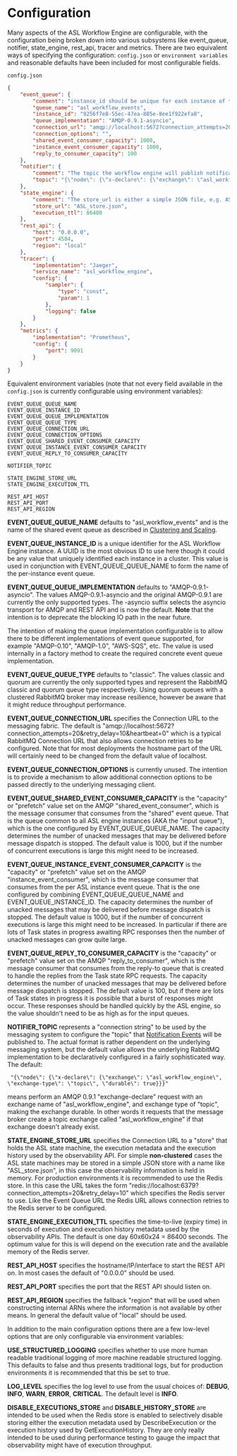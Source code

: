 # Configuration
Many aspects of the ASL Workflow Engine are configurable, with the configuration being broken down into various subsystems like event_queue, notifier, state_engine, rest_api, tracer and metrics. There are two equivalent ways of specifying the configuration: `config.json` or `environment variables` and reasonable defaults have been included for most configurable fields.

`config.json`
```json
{
    "event_queue": {
        "comment": "instance_id should be unique for each instance of the workflow engine in a cluster. It will be used to create a unique per-instance event queue.",
        "queue_name": "asl_workflow_events",
        "instance_id": "9256f7e8-55ec-47ea-885e-8ee1f922efa8",
        "queue_implementation": "AMQP-0.9.1-asyncio",
        "connection_url": "amqp://localhost:5672?connection_attempts=20&retry_delay=10&heartbeat=0",
        "connection_options": "",
        "shared_event_consumer_capacity": 1000,
        "instance_event_consumer_capacity": 1000,
        "reply_to_consumer_capacity": 100
    },
    "notifier": {
        "comment": "The topic the workflow engine will publish notifications to. These are rather like AWS CloudWatch events. This currently maps to an AMQP topic exchange and if it is not the default amq.topic then an address string describing the node should be used with full x-declare syntax so that the exchange is declared before it is used.",
        "topic": "{\"node\": {\"x-declare\": {\"exchange\": \"asl_workflow_engine\", \"exchange-type\": \"topic\", \"durable\": true}}}"
    },
    "state_engine": {
        "comment": "The store_url is either a simple JSON file, e.g. ASL_store.json or a Redis URL, e.g. redis://localhost:6379?connection_attempts=20&retry_delay=10. The execution_ttl is the time to live, in seconds, for the execution metadata used by DescribeExecution and GetExecutionHistory. The initial default is one day 60x60x24 = 86400. Whether to raise or lower this value will depend on the available memory of the Redis server. The execution_ttl is only honoured by the Redis store and is ignored by the simple store.",
        "store_url": "ASL_store.json",
        "execution_ttl": 86400
    },
    "rest_api": {
        "host": "0.0.0.0",
        "port": 4584,
        "region": "local"
    },
    "tracer": {
        "implementation": "Jaeger",
        "service_name": "asl_workflow_engine",
        "config": {
            "sampler": {
                "type": "const",
                "param": 1
            },
            "logging": false
        }
    },
    "metrics": {
        "implementation": "Prometheus",
        "config": {
            "port": 9091
        }
    }
}
```

Equivalent environment variables (note that not every field available in the `config.json` is currently configurable using environment variables):

```
EVENT_QUEUE_QUEUE_NAME
EVENT_QUEUE_INSTANCE_ID
EVENT_QUEUE_QUEUE_IMPLEMENTATION
EVENT_QUEUE_QUEUE_TYPE
EVENT_QUEUE_CONNECTION_URL
EVENT_QUEUE_CONNECTION_OPTIONS
EVENT_QUEUE_SHARED_EVENT_CONSUMER_CAPACITY
EVENT_QUEUE_INSTANCE_EVENT_CONSUMER_CAPACITY
EVENT_QUEUE_REPLY_TO_CONSUMER_CAPACITY

NOTIFIER_TOPIC

STATE_ENGINE_STORE_URL
STATE_ENGINE_EXECUTION_TTL

REST_API_HOST
REST_API_PORT
REST_API_REGION
```

**EVENT_QUEUE_QUEUE_NAME** defaults to "asl_workflow_events" and is the name of the shared event queue as described in [Clustering and Scaling](clustering_and_scaling.md).

**EVENT_QUEUE_INSTANCE_ID** is a unique identifier for the ASL Workflow Engine instance. A UUID is the most obvious ID to use here though it could be any value that uniquely identified each instance in a cluster. This value is used in conjunction with EVENT_QUEUE_QUEUE_NAME to form the name of the per-instance event queue.

**EVENT_QUEUE_QUEUE_IMPLEMENTATION** defaults to "AMQP-0.9.1-asyncio". The values AMQP-0.9.1-asyncio and the original AMQP-0.9.1 are currently the only supported types. The -asyncio suffix selects the asyncio transport for AMQP and REST API and is now the default. **Note** that the intention is to deprecate the blocking IO path in the near future.

The intention of making the queue implementation configurable is to allow there to be different implementations of event queue supported, for example "AMQP-0.10", "AMQP-1.0", "AWS-SQS", etc. The value is used internally in a factory method to create the required concrete event queue implementation.

**EVENT_QUEUE_QUEUE_TYPE** defaults to "classic". The values classic and quorum are currently the only supported types and represent the RabbitMQ classic and quorum queue type respectively. Using quorum queues with a clustered RabbitMQ broker may increase resilience, however be aware that it might reduce throughput performance.

**EVENT_QUEUE_CONNECTION_URL** specifies the Connection URL to the messaging fabric. The default is "amqp://localhost:5672?connection_attempts=20&retry_delay=10&heartbeat=0" which is a typical RabbitMQ Connection URL that also allows connection retries to be configured. Note that for most deployments the hostname part of the URL will certainly need to be changed from the default value of localhost.

**EVENT_QUEUE_CONNECTION_OPTIONS** is currently unused. The intention is to provide a mechanism to allow additional connection options to be passed directly to the underlying messaging client.

**EVENT_QUEUE_SHARED_EVENT_CONSUMER_CAPACITY** is the "capacity" or "prefetch" value set on the AMQP "shared_event_consumer", which is the message consumer that consumes from the "shared" event queue. That is the queue common to all ASL engine instances (AKA the "input queue"), which is the one configured by EVENT_QUEUE_QUEUE_NAME. The capacity determines the number of unacked messages that may be delivered before message dispatch is stopped. The default value is 1000, but if the number of concurrent executions is large this might need to be increased.

**EVENT_QUEUE_INSTANCE_EVENT_CONSUMER_CAPACITY** is the "capacity" or "prefetch" value set on the AMQP "instance_event_consumer", which is the message consumer that consumes from the per ASL instance event queue. That is the one configured by combining EVENT_QUEUE_QUEUE_NAME and EVENT_QUEUE_INSTANCE_ID. The capacity determines the number of unacked messages that may be delivered before message dispatch is stopped. The default value is 1000, but if the number of concurrent executions is large this might need to be increased. In particular if there are lots of Task states in progress awaiting RPC responses then the number of unacked messages can grow quite large.

**EVENT_QUEUE_REPLY_TO_CONSUMER_CAPACITY**
is the "capacity" or "prefetch" value set on the AMQP "reply_to_consumer", which is the message consumer that consumes from the reply-to queue that is created to handle the replies from the Task state RPC requests. The capacity determines the number of unacked messages that may be delivered before message dispatch is stopped. The default value is 100, but if there are lots of Task states in progress it is possible that a burst of responses might occur. These responses should be handled quickly by the ASL engine, so the value shouldn't need to be as high as for the input queues.

**NOTIFIER_TOPIC** represents a "connection string" to be used by the messaging system to configure the "topic" that [Notification Events](notification_events.md) will be published to. The actual format is rather dependent on the underlying messaging system, but the default value allows the underlying RabbitMQ implementation to be declaratively configured in a fairly sophisticated way. The default:
```
 "{\"node\": {\"x-declare\": {\"exchange\": \"asl_workflow_engine\", \"exchange-type\": \"topic\", \"durable\": true}}}"
 ```
 means perform an AMQP 0.9.1 "exchange-declare" request with an exchange name of "asl_workflow_engine", and exchange type of "topic", making the exchange durable. In other words it requests that the message broker create a topic exchange called "asl_workflow_engine" if that exchange doesn't already exist.
 
**STATE_ENGINE_STORE_URL** specifies the Connection URL to a "store" that holds the ASL state machine, the execution metadata and the execution history used by the observability API. For simple **non-clustered** cases the ASL state machines may be stored in a simple JSON store with a name like "ASL_store.json", in this case the observability information is held in memory. For production environments it is recommended to use the Redis store. In this case the URL takes the form "redis://localhost:6379?connection_attempts=20&retry_delay=10" which specifies the Redis server to use. Like the Event Queue URL the Redis URL allows connection retries to the Redis server to be configured.

**STATE_ENGINE_EXECUTION_TTL** specifies the time-to-live (expiry time) in seconds of execution and execution history metadata used by the observability APIs. The default is one day 60x60x24 = 86400 seconds. The optimum value for this is will depend on the execution rate and the available memory of the Redis server.

**REST_API_HOST** specifies the hostname/IP/interface to start the REST API on. In most cases the default of "0.0.0.0" should be used.

**REST_API_PORT** specifies the port that the REST API should listen on.

**REST_API_REGION** specifies the fallback "region" that will be used when constructing internal ARNs where the information is not available by other means. In general the default value of "local" should be used.

In addition to the main configuration options there are a few low-level options that are only configurable via environment variables:

**USE_STRUCTURED_LOGGING** specifies whether to use more human readable traditional logging of more machine readable structured logging. This defaults to false and thus presents traditional logs, but for production environments it is recommended that this be set to true.

**LOG_LEVEL** specifies the log level to use from the usual choices of: **DEBUG**, **INFO**, **WARN**, **ERROR**, **CRITICAL**. The default level is **INFO**.

**DISABLE_EXECUTIONS_STORE** and **DISABLE_HISTORY_STORE** are intended to be used when the Redis store is enabled to selectively disable storing either the execution metadata used by DescribeExecution or the execution history used by GetExecutionHistory. They are only really intended to be used during performance testing to gauge the impact that observability might have of execution throughput.
